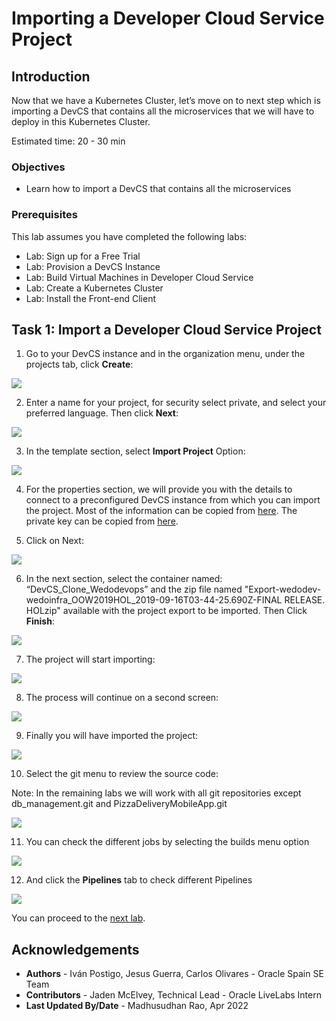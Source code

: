 # Importing a Developer Cloud Service Project

## Introduction
Now that we have a Kubernetes Cluster, let’s move on to next step which is importing a DevCS that contains all the microservices that we will have to deploy in this Kubernetes Cluster.

Estimated time: 20 - 30 min

### Objectives

* Learn how to import a DevCS that contains all the microservices

### Prerequisites

This lab assumes you have completed the following labs:
* Lab: Sign up for a Free Trial
* Lab: Provision a DevCS Instance
* Lab: Build Virtual Machines in Developer Cloud Service
* Lab: Create a Kubernetes Cluster
* Lab: Install the Front-end Client

## Task 1: Import a Developer Cloud Service Project
1. Go to your DevCS instance and in the organization menu, under the projects tab, click **Create**:

  ![](./images/image101.png " ")

2. Enter a name for your project, for security select private, and select your preferred language. Then click **Next**:

  ![](./images/image102.png " ")

3. In the template section, select **Import Project** Option:

  ![](./images/image103.png " ")

4. For the properties section, we will provide you with the details to connect to a preconfigured DevCS instance from which you can import the project. Most of the information can be copied from [here](https://github.com/oraclespainpresales/GigisPizzaHOL/blob/master/microservices/Credentials/AccessBucket). The private key can be copied from [here](https://github.com/oraclespainpresales/GigisPizzaHOL/blob/master/microservices/Credentials/private.pem).

5. Click on Next:

  ![](./images/image104.png " ")

6. In the next section, select the container named: “DevCS\_Clone\_Wedodevops” and the zip file named "Export-wedodev-wedoinfra\_OOW2019HOL\_2019-09-16T03-44-25.690Z-FINAL RELEASE. HOLzip" available with the project export to be imported. Then Click **Finish**:

  ![](./images/image105.png " ")

7. The project will start importing:

  ![](./images/image106.png " ")

8. The process will continue on a second screen:

  ![](./images/image107.png " ")

9. Finally you will have imported the project:

  ![](./images/image108.png " ")

10. Select the git menu to review the source code:

  Note: In the remaining labs we will work with all git repositories except db\_management.git and PizzaDeliveryMobileApp.git

  ![](./images/image109.png " ")

11. You can check the different jobs by selecting the builds menu option

  ![](./images/image110.png " ")

12. And click the **Pipelines** tab to check different Pipelines

  ![](./images/image111.png " ")

You can proceed to the [next lab](?lab=lab-6-configure-project-match-kubernet).

## Acknowledgements
* **Authors** -  Iván Postigo, Jesus Guerra, Carlos Olivares - Oracle Spain SE Team
* **Contributors** - Jaden McElvey, Technical Lead - Oracle LiveLabs Intern
* **Last Updated By/Date** - Madhusudhan Rao, Apr 2022

